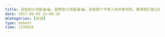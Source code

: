 ```yaml
---
title: 没坐到火流星😭😭，超想坐火流星😭😭，还有那个不等人的坑爹司机。害得我们自己坐车回来😭😭。强推飞跃极限，最后就是玩这个没赶上车，不过是真的好玩👌🏻。逃出恐龙岛你还是自己带个好点的雨衣吧🤦🏻‍♂️。还有，少玩点那些转的，人都要晕死🙄
date: 2017-06-03 23:09:16
mCategories: [说说]
type: moment
time: t230916
---
```


<div id="pics-20170603230916"></div>

<script src="/lib/moment/pics.js"></script>
<script>
var data = [
    {"link": "2017-06-03_000000.jpeg", "type": "shuoshuo"},
    {"link": "2017-06-03_000001.jpeg", "type": "shuoshuo"},
    {"link": "2017-06-03_000002.jpeg", "type": "shuoshuo"},
    {"link": "2017-06-03_000003.jpeg", "type": "shuoshuo"},
    {"link": "2017-06-03_000004.jpeg", "type": "shuoshuo"},
    {"link": "2017-06-03_000005.jpeg", "type": "shuoshuo"},
    {"link": "2017-06-03_000006.jpeg", "type": "shuoshuo"},
    {"link": "2017-06-03_000007.jpeg", "type": "shuoshuo"},
    {"link": "2017-06-03_000008.jpeg", "type": "shuoshuo"}
];
picsRender(data, "pics-20170603230916");
</script>
